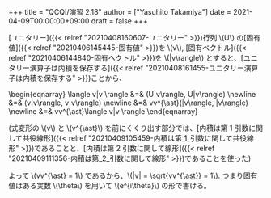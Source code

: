 +++
title = "QCQI/演習 2.18"
author = ["Yasuhito Takamiya"]
date = 2021-04-09T00:00:00+09:00
draft = false
+++

[ユニタリー]({{< relref "20210408160607-ユニタリー" >}})行列 \\(U\\) の[固有値]({{< relref "20210406145445-固有値" >}})を \\(v\\), [固有ベクトル]({{< relref "20210406144840-固有ヘクトル" >}})を \\(|v\rangle\\) とすると、[ユニタリー演算子は内積を保存する]({{< relref "20210408161455-ユニタリー演算子は内積を保存する" >}})ことから、

\begin{eqnarray}
  \langle v|v \rangle &=& (U|v\rangle, U|v\rangle) \newline
  &=& (v|v\rangle, v|v\rangle) \newline
  &=& vv^{\ast}(|v\rangle, |v\rangle) \newline
  &=& vv^{\ast}\langle v|v \rangle
\end{eqnarray}

(式変形の \\(v\\) と \\(v^{\ast}\\) を前にくくり出す部分では、[内積は第 1 引数に関して共役線形]({{< relref "20210409105459-内積は第_1_引数に関して共役線形" >}})であることと、[内積は第 2 引数に関して線形]({{< relref "20210409111356-内積は第_2_引数に関して線形" >}})であることを使った)

よって \\(vv^{\ast} = 1\\) であるから、\\(|v| = \sqrt{vv^{\ast}} = 1\\). つまり固有値はある実数 \\(\theta\\) を用いて \\(e^{i\theta}\\) の形で書ける。
